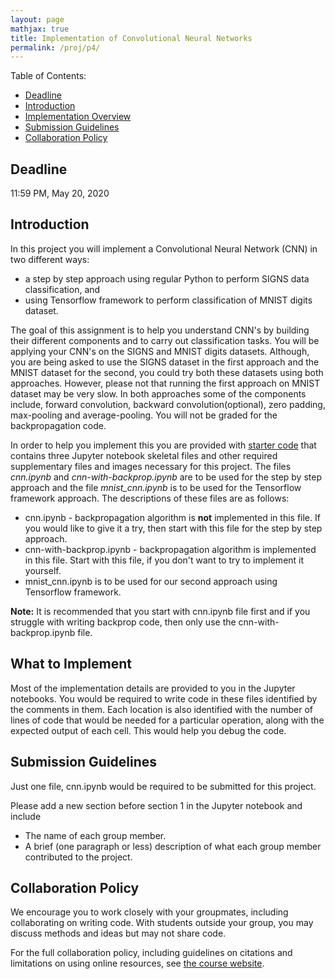 ```yaml
---
layout: page
mathjax: true
title: Implementation of Convolutional Neural Networks
permalink: /proj/p4/
---
```


Table of Contents:
- [Deadline](#due)
- [Introduction](#intro)
- [Implementation Overview](#system_overview)
- [Submission Guidelines](#sub)
- [Collaboration Policy](#coll)

<a name='due'></a>
## Deadline
11:59 PM, May 20, 2020

<a name='intro'></a>
## Introduction
In this project you will implement a Convolutional Neural Network (CNN) in two different ways: 
  * a step by step approach using regular Python to perform SIGNS data classification, and  
  * using Tensorflow framework to perform classification of MNIST digits dataset.
 
The goal of this assignment is to help you understand CNN's by building their different components and to carry out classification tasks. You will be applying your CNN's on the SIGNS and MNIST digits datasets. Although, you are being asked to use the SIGNS dataset in the first approach and the MNIST dataset for the second, you could try both these datasets using both approaches. However, please not that running the first approach on MNIST dataset may be very slow. In both approaches some of the components include, forward convolution, backward convolution(optional), zero padding, max-pooling and average-pooling. You will not be graded for the backpropagation code.

In order to help you implement this you are provided with [starter code](/cmsc426Spring2020/assets/proj4/proj4-starterFiles.zip) that contains three Jupyter notebook skeletal files and other required supplementary files and images necessary for this project. The files <i>cnn.ipynb</i> and <i>cnn-with-backprop.ipynb</i> are to be used for the step by step approach and the file <i>mnist_cnn.ipynb</i> is to be used for the Tensorflow framework approach. The descriptions of these files are as follows:

<ul>
  <li>cnn.ipynb - backpropagation algorithm is <b>not</b> implemented in this file. If you would like to give it a try, then start with this file for the step by step approach.
  </li>
  <li> cnn-with-backprop.ipynb - backpropagation algorithm is implemented in this file. Start with this file, if you don't want to try to implement it yourself.
  </li>
  <li> mnist_cnn.ipynb is to be used for our second approach using Tensorflow framework.
 </li>
</ul>


<b> Note:</b> It is recommended that you start with cnn.ipynb file first and if you struggle with writing backprop code, then only use the cnn-with-backprop.ipynb file.


<a name='system_overview'></a>
## What to Implement

Most of the implementation details are provided to you in the Jupyter notebooks. You would be required to write code in these files identified by the comments in them. Each location is also identified with the number of lines of code that would be needed for a particular operation, along with the expected output of each cell. This would help you debug the code.


<a name='sub'></a>
## Submission Guidelines
Just one file, cnn.ipynb would be required to be submitted for this project.

Please add a new section before section 1 in the Jupyter notebook and include
 - The name of each group member.
 - A brief (one paragraph or less) description of what each group member contributed to the project.

<a name='coll'></a>
## Collaboration Policy
We encourage you to work closely with your groupmates, including collaborating on writing code.  With students outside your group, you may discuss methods and ideas but may not share code.

For the full collaboration policy, including guidelines on citations and limitations on using online resources, see <a href="http://www.cs.umd.edu/class/Spring2020/cmsc426-0201/">the course website</a>.
